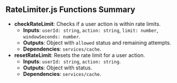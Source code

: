 ## RateLimiter.js Functions Summary
- **checkRateLimit**: Checks if a user action is within rate limits.
  - **Inputs**: `userId: string`, `action: string`, `limit: number`, `windowSeconds: number`.
  - **Outputs**: Object with `allowed` status and remaining attempts.
  - **Dependencies**: `services/cache`.
- **resetRateLimit**: Resets the rate limit for a user action.
  - **Inputs**: `userId: string`, `action: string`.
  - **Outputs**: Object with status.
  - **Dependencies**: `services/cache`.